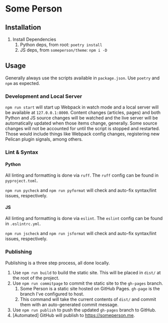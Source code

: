 # Some Person

## Installation

1. Install Dependencies
   1. Python deps, from root: `poetry install`
   2. JS deps, from `someperson/theme`: `npm i -D`

## Usage

Generally always use the scripts available in `package.json`. Use `poetry` and `npm` as expected.

### Development and Local Server

`npm run start` will start up Webpack in watch mode and a local server will be available at `127.0.0.1:8000`. Content changes (articles, pages) and both Python and JS source changes will be watched and the live server will be automatically updated when those items change, generally. Some source changes will not be accounted for until the script is stopped and restarted. Those would include things like Webpack config changes,  registering new Pelican plugin signals, among others.

### Lint & Syntax

#### Python

All linting and formatting is done via `ruff`. The `ruff` config can be found in `pyproject.toml`.

`npm run pycheck` and `npm run pyformat` will check and auto-fix syntax/lint issues, respectively.

#### JS

All linting and formatting is done via `eslint`. The `eslint` config can be found in `.eslintrc.yml`.

`npm run jscheck` and `npm run jsformat` will check and auto-fix syntax/lint issues, respectively.

### Publishing

Publishing is a three step process, all done locally.

1. Use `npm run build` to build the static site. This will be placed in `dist/` at the root of the project.
2. Use `npm run commitpage` to commit the static site to the `gh-pages` branch.
   1. Some Person is a static site hosted on GitHub Pages. `gh-page` is the branch I've configured to host.
   2. This command will take the current contents of `dist/` and commit them with an auto-generated commit message.
3. Use `npm run publish` to push the updated `gh-pages` branch to GitHub.
4. [Automated] GitHub will publish to <https://someperson.me>.
